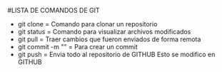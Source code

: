 #LISTA DE COMANDOS DE GIT

- git clone <URL>  = Comando para clonar un repositorio
- git status       = Comando para visualizar archivos modificados
- git pull         = Traer cambios que fueron enviados de forma remota
- git commit -m "<nombre>" = Para crear un commit 
- git push         = Envia todo al repositorio de GITHUB
  Esto se modifico en GITHUB
  
